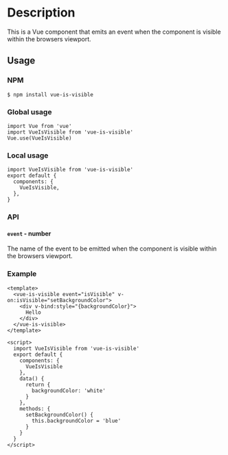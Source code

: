 # Description
This is a Vue component that emits an event when the component is visible within the browsers viewport.


## Usage

### NPM

```
$ npm install vue-is-visible
```

### Global usage

```
import Vue from 'vue'
import VueIsVisible from 'vue-is-visible'
Vue.use(VueIsVisible)
```

### Local usage

```
import VueIsVisible from 'vue-is-visible'
export default {
  components: {
    VueIsVisible,
  },
}
```


### API


#### `event` - number

The name of the event to be emitted when the component is visible within the browsers viewport.


### Example

```
<template>
  <vue-is-visible event="isVisible" v-on:isVisible="setBackgroundColor">
    <div v-bind:style="{backgroundColor}">
      Hello
    </div>
  </vue-is-visible>
</template>
```

```
<script>
  import VueIsVisible from 'vue-is-visible'
  export default {
    components: {
      VueIsVisible
    },
    data() {
      return {
        backgroundColor: 'white'
      }
    },
    methods: {
      setBackgroundColor() {
        this.backgroundColor = 'blue'
      }
    }
  }
</script>
```
